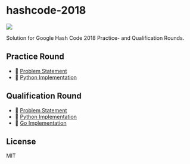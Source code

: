 # hashcode-2018

![](https://anchr.io/i/9wLgJ.png)

Solution for Google Hash Code 2018 Practice- and Qualification Rounds.

## Practice Round
* 📃 [Problem Statement](https://github.com/alesolano/hashcode-pizza/raw/master/pizza.pdf)
* 🐍 [Python Implementation](./practice)

## Qualification Round
* 📃 [Problem Statement](https://github.com/SerhiiKryvokin/hashcode-2018-Self-driving-rides/blob/master/statement.pdf)
* 🐍 [Python Implementation](./qualification/python)
* 🐀 [Go Implementation](./qualification/go)

## License
MIT